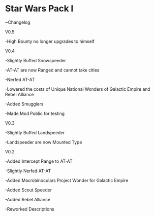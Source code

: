 # Star Wars Pack I

~Changelog

V0.5

-High Bounty no longer upgrades to himself

V0.4

-Slightly Buffed Snowspeeder

-AT-AT are now Ranged and cannot take cities

-Nerfed AT-AT

-Lowered the costs of Unique National Wonders of Galactic Empire and Rebel Alliance

-Added Smugglers

-Made Mod Public for testing

V0.3

-Slightly Buffed Landspeeder

-Landspeeder are now Mounted Type


V0.2

-Added Intercept Range to AT-AT

-Slightly Nerfed AT-AT

-Added Macrobinoculars Project Wonder for Galactic Empire

-Added Scout Speeder

-Added Rebel Alliance

-Reworked Descriptions
